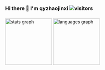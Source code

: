 ### Hi there 👋 I'm qyzhaojinxi ![visitors](https://visitor-badge.glitch.me/badge?page_id=fantingsheng.fantingsheng&left_color=green&right_color=red)

###

<div align="left">
  <img src="https://github-readme-stats.vercel.app/api?hide_title=false&hide_rank=false&show_icons=true&include_all_commits=true&count_private=true&disable_animations=false&theme=dracula&locale=en&hide_border=false&username=qyzhaojinxi" height="150" alt="stats graph"  />
  <img src="https://github-readme-stats.vercel.app/api/top-langs?locale=en&hide_title=false&layout=compact&card_width=320&langs_count=5&theme=dracula&hide_border=false&username=qyzhaojinxi" height="150" alt="languages graph"  />
